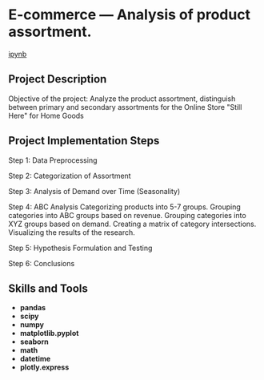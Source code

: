 # E-commerce — Analysis of product assortment.
[ipynb](https://github.com/Santonika/E-commerce-Analysis_of_product_assortment/blob/main/E-commerce.ipynb)

##  Project Description

Objective of the project: Analyze the product assortment, distinguish between primary and secondary assortments for the Online Store "Still Here" for Home Goods

## Project Implementation Steps
Step 1: Data Preprocessing

Step 2: Categorization of Assortment

Step 3: Analysis of Demand over Time (Seasonality)

Step 4: ABC Analysis
Categorizing products into 5-7 groups.
Grouping categories into ABC groups based on revenue.
Grouping categories into XYZ groups based on demand.
Creating a matrix of category intersections.
Visualizing the results of the research.

Step 5: Hypothesis Formulation and Testing

Step 6: Conclusions


## Skills and Tools

- **pandas**
- **scipy**
- **numpy**
- **matplotlib.pyplot**
- **seaborn**
- **math**
- **datetime**
- **plotly.express**
  

